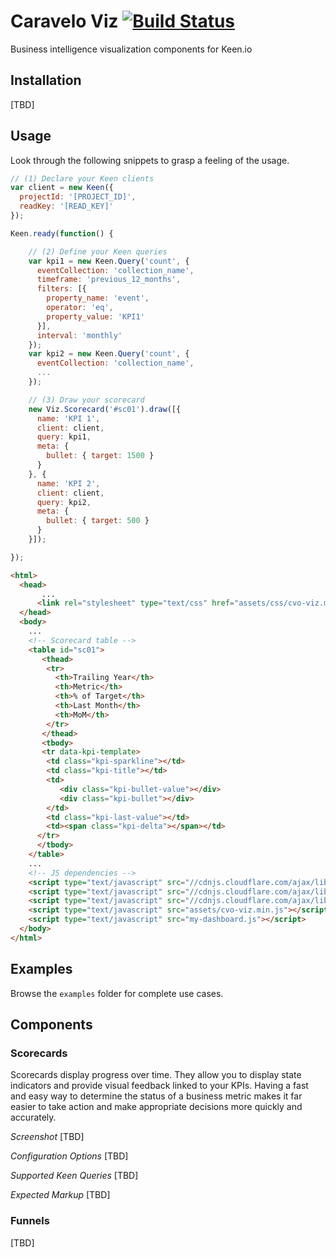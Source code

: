 # Caravelo Viz [![Build Status](https://secure.travis-ci.org/caravelo/viz.png?branch=master)](http://travis-ci.org/caravelo/viz)

Business intelligence visualization components for Keen.io

## Installation

[TBD]

## Usage

Look through the following snippets to grasp a feeling of the usage.

```javascript
// (1) Declare your Keen clients
var client = new Keen({
  projectId: '[PROJECT_ID]',
  readKey: '[READ_KEY]'
});

Keen.ready(function() {

    // (2) Define your Keen queries
    var kpi1 = new Keen.Query('count', {
      eventCollection: 'collection_name',
      timeframe: 'previous_12_months',
      filters: [{
        property_name: 'event',
        operator: 'eq',
        property_value: 'KPI1'
      }],
      interval: 'monthly'
    });
    var kpi2 = new Keen.Query('count', {
      eventCollection: 'collection_name',
      ...
    });

    // (3) Draw your scorecard
    new Viz.Scorecard('#sc01').draw([{
      name: 'KPI 1',
      client: client,
      query: kpi1,
      meta: {
        bullet: { target: 1500 }
      }
    }, {
      name: 'KPI 2',
      client: client,
      query: kpi2,
      meta: {
        bullet: { target: 500 }
      }
    }]);

});
```

```html
<html>
  <head>
       ...
      <link rel="stylesheet" type="text/css" href="assets/css/cvo-viz.min.css"/>
  </head>
  <body>
    ...
    <!-- Scorecard table -->
    <table id="sc01">
       <thead>
        <tr>
          <th>Trailing Year</th>
          <th>Metric</th>
          <th>% of Target</th>
          <th>Last Month</th>
          <th>MoM</th>
        </tr>
       </thead>
       <tbody>
       <tr data-kpi-template>
        <td class="kpi-sparkline"></td>
        <td class="kpi-title"></td>
        <td>
           <div class="kpi-bullet-value"></div>
           <div class="kpi-bullet"></div>
        </td>
        <td class="kpi-last-value"></td>
        <td><span class="kpi-delta"></span></td>
      </tr>
      </tbody>
    </table>
    ...
    <!-- JS dependencies -->
    <script type="text/javascript" src="//cdnjs.cloudflare.com/ajax/libs/jquery/2.1.4/jquery.min.js"></script>
    <script type="text/javascript" src="//cdnjs.cloudflare.com/ajax/libs/keen-js/3.2.7/keen.min.js"></script>
    <script type="text/javascript" src="//cdnjs.cloudflare.com/ajax/libs/jquery-sparklines/2.1.2/jquery.sparkline.min.js"></script>
    <script type="text/javascript" src="assets/cvo-viz.min.js"></script>
    <script type="text/javascript" src="my-dashboard.js"></script>
  </body>
</html>
```

## Examples

Browse the `examples` folder for complete use cases.

## Components

### Scorecards

Scorecards display progress over time. They allow you to display state indicators and provide visual feedback linked to your KPIs. Having a fast and easy way to determine the status of a business metric makes it far easier to take action and make appropriate decisions more quickly and accurately.

*Screenshot*
[TBD]

*Configuration Options*
[TBD]

*Supported Keen Queries*
[TBD]

*Expected Markup*
[TBD]

### Funnels

[TBD]

